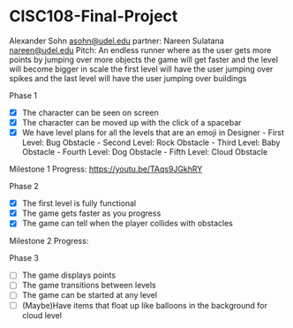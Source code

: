 # CISC108-Final-Project
Alexander Sohn
asohn@udel.edu
partner: Nareen Sulatana
<nareen@udel.edu>
Pitch:
An endless runner where as the user gets more points by jumping over more objects
the game will get faster and the level will become bigger in scale
the first level will have the user jumping over spikes and the last level will have the user jumping over buildings

Phase 1
- [x] The character can be seen on screen
- [x] The character can be moved up with the click of a spacebar
- [x] We have level plans for all the levels that are an emoji in Designer
      - First Level: Bug Obstacle
      - Second Level: Rock Obstacle
      - Third Level: Baby Obstacle
      - Fourth Level: Dog Obstacle
      - Fifth Level: Cloud Obstacle

Milestone 1 Progress: https://youtu.be/TAqs9JGkhRY


Phase 2
- [x] The first level is fully functional
- [x] The game gets faster as you progress
- [x] The game can tell when the player collides with obstacles

Milestone 2 Progress: 

Phase 3
- [ ] The game displays points
- [ ] The game transitions between levels
- [ ] The game can be started at any level
- [ ] (Maybe)Have items that float up like balloons in the background for cloud level
